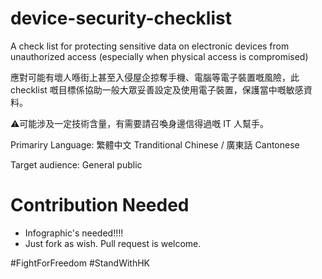 # device-security-checklist
A check list for protecting sensitive data on electronic devices from unauthorized access (especially when physical access is compromised)

應對可能有壞人喺街上甚至入侵屋企掠奪手機、電腦等電子裝置嘅風險，此 checklist 嘅目標係協助一般大眾妥善設定及使用電子裝置，保護當中嘅敏感資料。

⚠可能涉及一定技術含量，有需要請召喚身邊信得過嘅 IT 人幫手。

Primariry Language: 繁體中文 Tranditional Chinese / 廣東話 Cantonese

Target audience: General public

# Contribution Needed
- Infographic's needed!!!!
- Just fork as wish. Pull request is welcome.

#FightForFreedom #StandWithHK
